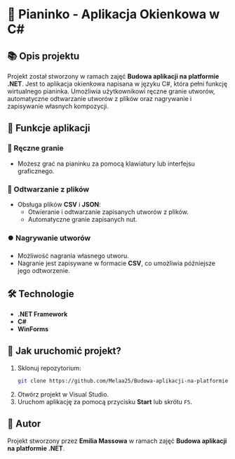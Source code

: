 # 🎹 Pianinko - Aplikacja Okienkowa w C#

## 📚 Opis projektu

Projekt został stworzony w ramach zajęć **Budowa aplikacji na platformie .NET**. Jest to aplikacja okienkowa napisana w języku C#, która pełni funkcję wirtualnego pianinka. Umożliwia użytkownikowi ręczne granie utworów, automatyczne odtwarzanie utworów z plików oraz nagrywanie i zapisywanie własnych kompozycji.

## 🚀 Funkcje aplikacji

### 🎵 Ręczne granie
- Możesz grać na pianinku za pomocą klawiatury lub interfejsu graficznego.

### 📂 Odtwarzanie z plików
- Obsługa plików **CSV** i **JSON**:
  - Otwieranie i odtwarzanie zapisanych utworów z plików.
  - Automatyczne granie zapisanych nut.

### ⏺️ Nagrywanie utworów
- Możliwość nagrania własnego utworu.
- Nagranie jest zapisywane w formacie **CSV**, co umożliwia późniejsze jego odtworzenie.

## 🛠️ Technologie
- **.NET Framework**
- **C#**
- **WinForms**

## 🔧 Jak uruchomić projekt?
1. Sklonuj repozytorium:
   ```bash
   git clone https://github.com/Melaa25/Budowa-aplikacji-na-platformie-.NET.git
   ```
2. Otwórz projekt w Visual Studio.
3. Uruchom aplikację za pomocą przycisku **Start** lub skrótu `F5`.

## 📝 Autor
Projekt stworzony przez **Emilia Massowa** w ramach zajęć **Budowa aplikacji na platformie .NET**.

